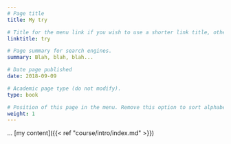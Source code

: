 ```yaml
---
# Page title
title: My try

# Title for the menu link if you wish to use a shorter link title, otherwise remove this option.
linktitle: try

# Page summary for search engines.
summary: Blah, blah, blah...

# Date page published
date: 2018-09-09

# Academic page type (do not modify).
type: book

# Position of this page in the menu. Remove this option to sort alphabetically.
weight: 1
---
```


... [my content]({{< ref "course/intro/index.md" >}})
